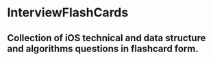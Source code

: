 # InterviewFlashCards

## Collection of iOS technical and data structure and algorithms questions in flashcard form. 
